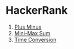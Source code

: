 # HackerRank
1. [Plus Minus](1_Month_Preparation_Kit/Plus_Minus.cpp)
2. [Mini-Max Sum](./1_Month_Preparation_Kit/Mini-Max_Sum.cpp)
3. [Time Conversion](./1_Month_Preparation_Kit/Time_Conversion.cpp)
